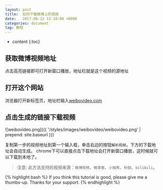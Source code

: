 ```yaml
---
layout: post
title:  如何下载微博上的视频
date:   2017-08-12 12:10:00 +0800
categories: document
tag: 教程
---
```


* content
{:toc}

## 获取微博视频地址

点击高亮链接即可打开新窗口播放，地址栏就是这个视频的源地址

## 打开这个网站

浏览器打开新标签页，地址栏输入[weibovideo.com](http://www.weibovideo.com/)

## 点击生成的链接下载视频

![weibovideo.png]({{ '/styles/images/weibovideo/weibovideo.png' | prepend: site.baseurl  }})

复制第一步的视频地址到第一个输入框，单击右边的按钮`解析视频`，下方的下载地址会自动生成。
chrome下可以直接点击下载地址会打开新窗口播放，这时候就可以下载到本地了。

>注意: 此方法支持的视频来源：`微博视频`、`微录客`、`小咖秀`、`秒拍`、`bilibili`。

{% highlight bash %}
If you think this tutorial is good, please give me a thumbs-up.
Thanks for your support.
{% endhighlight %}
